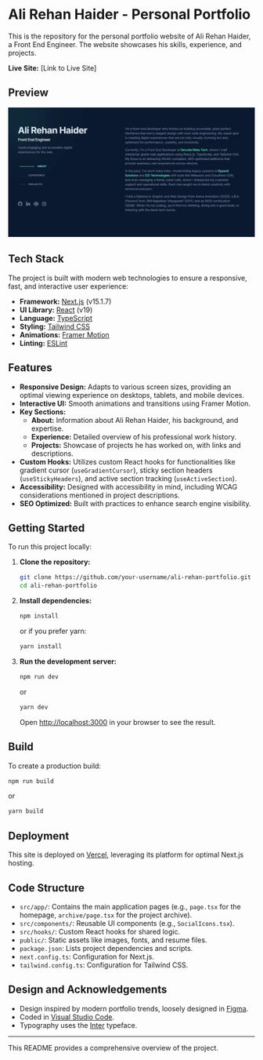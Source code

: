 # Ali Rehan Haider - Personal Portfolio

This is the repository for the personal portfolio website of Ali Rehan Haider, a Front End Engineer. The website showcases his skills, experience, and projects.

**Live Site:** [Link to Live Site] <!-- Replace with actual URL -->

## Preview

![Portfolio Preview](./public/assets/preview-image.jpg)
<!-- Assuming preview-image.jpg is in public/assets. Adjust path if necessary. -->

## Tech Stack

The project is built with modern web technologies to ensure a responsive, fast, and interactive user experience:

*   **Framework:** [Next.js](https://nextjs.org/) (v15.1.7)
*   **UI Library:** [React](https://reactjs.org/) (v19)
*   **Language:** [TypeScript](https://www.typescriptlang.org/)
*   **Styling:** [Tailwind CSS](https://tailwindcss.com/)
*   **Animations:** [Framer Motion](https://www.framer.com/motion/)
*   **Linting:** [ESLint](https://eslint.org/)

## Features

*   **Responsive Design:** Adapts to various screen sizes, providing an optimal viewing experience on desktops, tablets, and mobile devices.
*   **Interactive UI:** Smooth animations and transitions using Framer Motion.
*   **Key Sections:**
    *   **About:** Information about Ali Rehan Haider, his background, and expertise.
    *   **Experience:** Detailed overview of his professional work history.
    *   **Projects:** Showcase of projects he has worked on, with links and descriptions.
*   **Custom Hooks:** Utilizes custom React hooks for functionalities like gradient cursor (`useGradientCursor`), sticky section headers (`useStickyHeaders`), and active section tracking (`useActiveSection`).
*   **Accessibility:** Designed with accessibility in mind, including WCAG considerations mentioned in project descriptions.
*   **SEO Optimized:** Built with practices to enhance search engine visibility.

## Getting Started

To run this project locally:

1.  **Clone the repository:**
    ```bash
    git clone https://github.com/your-username/ali-rehan-portfolio.git # Replace with actual repo URL if different
    cd ali-rehan-portfolio
    ```

2.  **Install dependencies:**
    ```bash
    npm install
    ```
    or if you prefer yarn:
    ```bash
    yarn install
    ```

3.  **Run the development server:**
    ```bash
    npm run dev
    ```
    or
    ```bash
    yarn dev
    ```
    Open [http://localhost:3000](http://localhost:3000) in your browser to see the result.

## Build

To create a production build:

```bash
npm run build
```
or
```bash
yarn build
```

## Deployment

This site is deployed on [Vercel](https://vercel.com/), leveraging its platform for optimal Next.js hosting.

## Code Structure

*   `src/app/`: Contains the main application pages (e.g., `page.tsx` for the homepage, `archive/page.tsx` for the project archive).
*   `src/components/`: Reusable UI components (e.g., `SocialIcons.tsx`).
*   `src/hooks/`: Custom React hooks for shared logic.
*   `public/`: Static assets like images, fonts, and resume files.
*   `package.json`: Lists project dependencies and scripts.
*   `next.config.ts`: Configuration for Next.js.
*   `tailwind.config.ts`: Configuration for Tailwind CSS.

## Design and Acknowledgements

*   Design inspired by modern portfolio trends, loosely designed in [Figma](https://www.figma.com/).
*   Coded in [Visual Studio Code](https://code.visualstudio.com/).
*   Typography uses the [Inter](https://rsms.me/inter/) typeface.

---

This README provides a comprehensive overview of the project.

